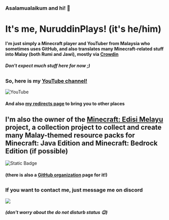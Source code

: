 ### Asalamualaikum and hi! 👋

# It's me, NuruddinPlays! (it's he/him)

#### I'm just simply a Minecraft player and YouTuber from Malaysia who sometimes uses GitHub, and also translates many Minecraft-related stuff into Malay (both Rumi and Jawi), mostly via [Crowdin](https://crowdin.com/profile/NuruddinPlays)</p>
##### Don't expect much stuff here for now ;)</p></p>

##
### So, here is my [YouTube channel!](https://www.youtube.com/channel/UCv4BSZ_RImSLFct7XLxZlnA)</p>
![YouTube](https://img.shields.io/youtube/channel/subscribers/UCv4BSZ_RImSLFct7XLxZlnA?style=for-the-badge&logo=youtube&logoColor=red&labelColor=darkgreen&color=yellow)</p>
#### And also [my redirects page](https://bit.ly/NuruddinPlays) to bring you to other places

##

## I'm also the owner of the [Minecraft: Edisi Melayu](https://bit.ly/LamanWebMCEM) project, a collection project to collect and create many Malay-themed resource packs for Minecraft: Java Edition and Minecraft: Bedrock Edition (if possible)
![Static Badge](https://img.shields.io/badge/%20-Minecraft%3A%20Edisi%20Melayu-darkgreen?style=for-the-badge&logo=minecraft)</p>
#### (there is also a [GitHub organization](https://github.com/Minecraft-EdisiMelayu) page for it!)

##

### If you want to contact me, just message me on discord 
![](https://dcbadge.vercel.app/api/shield/559261642559324164)
##### (don't worry about the do not disturb status 😉)
